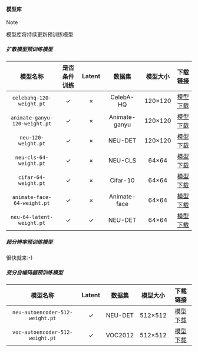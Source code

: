 #### 模型库

> [!NOTE]
>
> 模型库将持续更新预训练模型
>



##### 扩散模型预训练模型

|           模型名称            | 是否条件训练 | Latent |    数据集     | 模型大小 |                                                           下载链接                                                           |
| :---------------------------: | :----------: | :----: | :-----------: | :------: |:------------------------------------------------------------------------------------------------------------------------:|
|   `celebahq-120-weight.pt`    |      ✓       |   ×    |   CelebA-HQ   | 120×120  |   [模型下载](https://github.com/chairc/Integrated-Design-Diffusion-Model/releases/download/v1.1.5/celebahq-120-weight.pt)    |
| `animate-ganyu-120-weight.pt` |      ✓       |   ×    | Animate-ganyu | 120×120  | [模型下载](https://github.com/chairc/Integrated-Design-Diffusion-Model/releases/download/v1.1.5/animate-ganyu-120-weight.pt) |
|      `neu-120-weight.pt`      |      ✓       |   ×    |    NEU-DET    | 120×120  |      [模型下载](https://github.com/chairc/Integrated-Design-Diffusion-Model/releases/download/v1.1.5/neu-120-weight.pt)      |
|    `neu-cls-64-weight.pt`     |      ✓       |   ×    |    NEU-CLS    |  64×64   |    [模型下载](https://github.com/chairc/Integrated-Design-Diffusion-Model/releases/download/v1.1.7/neu-cls-64-weight.pt)     |
|     `cifar-64-weight.pt`      |      ✓       |   ×    |   Cifar-10    |  64×64   |    [模型下载](https://github.com/chairc/Integrated-Design-Diffusion-Model/releases/download/v1.1.5/cifar10-64-weight.pt)     |
|  `animate-face-64-weight.pt`  |      ✓       |   ×    | Animate-face  |  64×64   |  [模型下载](https://github.com/chairc/Integrated-Design-Diffusion-Model/releases/download/v1.1.5/animate-face-64-weight.pt)  |
|   `neu-64-latent-weight.pt`   |      ✓       |   ✓    |    NEU-DET    |  64×64   |  [模型下载](https://github.com/chairc/Integrated-Design-Diffusion-Model/releases/download/v1.2.0/neu-64-latent-weight.pt)  |



##### 超分辨率预训练模型

很快就来:-)



##### 变分自编码器预训练模型

|            模型名称             | Latent | 数据集  | 模型大小 |                           下载链接                           |
| :-----------------------------: | :----: | :-----: | :------: | :----------------------------------------------------------: |
| `neu-autoencoder-512-weight.pt` |   ✓    | NEU-DET | 512×512  | [模型下载](https://github.com/chairc/Integrated-Design-Diffusion-Model/releases/download/v1.2.0/neu-autoencoder-512-weight.pt) |
| `voc-autoencoder-512-weight.pt` |   ✓    | VOC2012 | 512×512  | [模型下载](https://github.com/chairc/Integrated-Design-Diffusion-Model/releases/download/v1.2.1/voc-autoencoder-512-weight.pt) |



